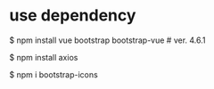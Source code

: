 # use dependency

$ npm install vue bootstrap bootstrap-vue # ver. 4.6.1

$ npm install axios

$ npm i bootstrap-icons
